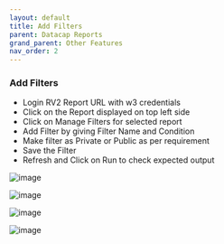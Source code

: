 ```yaml
---
layout: default
title: Add Filters
parent: Datacap Reports
grand_parent: Other Features
nav_order: 2
---
```

### Add Filters

- Login RV2 Report URL with w3 credentials
- Click on the Report displayed on top left side
- Click on Manage Filters for selected report
- Add Filter by giving Filter Name and Condition
- Make filter as Private or Public as per requirement
- Save the Filter
- Refresh and Click on Run to check expected output

![image](https://media.github.ibm.com/user/369573/files/bd7f3580-cbc1-11ec-974f-838ac3b718ce)

![image](https://media.github.ibm.com/user/369573/files/cbcd5180-cbc1-11ec-8551-8bd8fa3be059)

![image](https://media.github.ibm.com/user/369573/files/dbe53100-cbc1-11ec-9d2c-188ad96d02b2)

![image](https://media.github.ibm.com/user/369573/files/0d5dfc80-cbc2-11ec-843b-44d23fdbdb31)